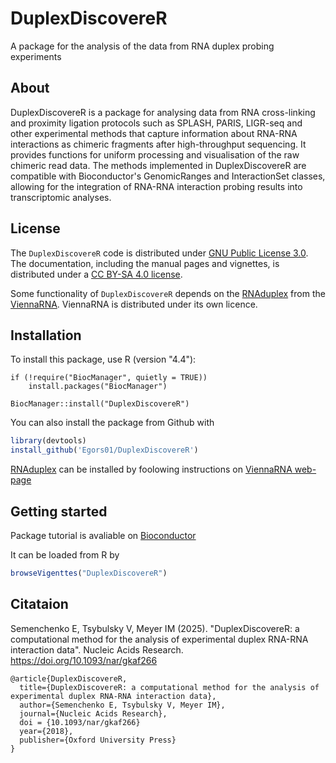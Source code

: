 # DuplexDiscovereR

<!-- badges: start -->
<!-- badges: end -->

A package for the analysis of the data from RNA duplex probing experiments
## About

DuplexDiscovereR is a package for analysing data from RNA cross-linking and 
proximity ligation protocols such as SPLASH, PARIS, LIGR-seq and other
experimental methods that capture information about RNA-RNA interactions 
as chimeric fragments after high-throughput sequencing.
It provides functions for uniform processing and visualisation of the raw chimeric 
read data. The methods implemented in DuplexDiscovereR are compatible with 
Bioconductor's GenomicRanges and InteractionSet classes, allowing for the 
integration of RNA-RNA interaction probing results into transcriptomic
analyses. 

## License

The `DuplexDiscovereR` code is distributed under [GNU Public License 3.0](https://www.gnu.org/licenses/gpl-3.0.html). 
The documentation, including the manual pages and vignettes,
is distributed under a [CC BY-SA 4.0 license](https://creativecommons.org/licenses/by-sa/4.0/deed.en).


Some functionality of `DuplexDiscovereR` depends on the [RNAduplex](https://www.tbi.univie.ac.at/RNA/RNAduplex.1.html) from the
[ViennaRNA](https://www.tbi.univie.ac.at/RNA/). ViennaRNA is distributed under its own licence.


## Installation

To install this package, use R (version "4.4"):

```
if (!require("BiocManager", quietly = TRUE))
    install.packages("BiocManager")

BiocManager::install("DuplexDiscovereR")
```

You can also install the package from Github with 
```r
library(devtools)
install_github('Egors01/DuplexDiscovereR')
```
 [RNAduplex](https://www.tbi.univie.ac.at/RNA/RNAduplex.1.html) can be installed by foolowing instructions on [ViennaRNA web-page](https://www.tbi.univie.ac.at/RNA/)

## Getting started

Package tutorial is avaliable on [Bioconductor](https://www.bioconductor.org/packages/release/bioc/vignettes/DuplexDiscovereR/inst/doc/DuplexDiscovereR.html) 

It can be loaded from R by 

```r
browseVigenttes("DuplexDiscovereR")
```


## Citataion
Semenchenko E, Tsybulsky V, Meyer IM (2025). "DuplexDiscovereR: a computational method for the analysis of experimental duplex RNA-RNA interaction data". Nucleic Acids Research. 
https://doi.org/10.1093/nar/gkaf266
```
@article{DuplexDiscovereR,
  title={DuplexDiscovereR: a computational method for the analysis of experimental duplex RNA-RNA interaction data},
  author={Semenchenko E, Tsybulsky V, Meyer IM},
  journal={Nucleic Acids Research},
  doi = {10.1093/nar/gkaf266}
  year={2018},
  publisher={Oxford University Press}
}
```


